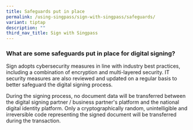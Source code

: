 ```yaml
---
title: Safeguards put in place
permalink: /using-singpass/sign-with-singpass/safeguards/
variant: tiptap
description: ""
third_nav_title: Sign with Singpass
---
```

<h3>What are some safeguards put in place for digital signing?</h3>
<p>Sign adopts cybersecurity measures in line with industry best practices,
including a combination of encryption and multi-layered security. IT security
measures are also reviewed and updated on a regular basis to better safeguard
the digital signing process.</p>
<p>During the signing process, no document data will be transferred between
the digital signing partner / business partner's platform and the national
digital identity platform. Only a cryptographically random, unintelligible
and irreversible code representing the signed document will be transferred
during the transaction.</p>